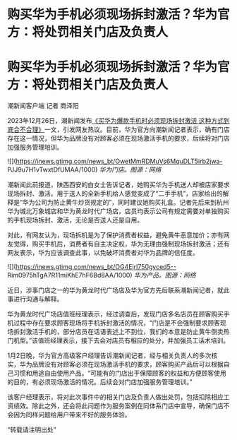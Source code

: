 # 购买华为手机必须现场拆封激活？华为官方：将处罚相关门店及负责人

# 购买华为手机必须现场拆封激活？华为官方：将处罚相关门店及负责人

潮新闻客户端 记者 商泽阳

2023年12月26日，潮新闻发布[《买华为爆款手机时必须现场拆封激活
这种方式到底合不合理》](https://news.qq.com/rain/a/20231226A088WY00)一文，引发网友热议。目前，华为官方向潮新闻记者表示，确有门店存在这一情况，但华为品牌没有对顾客必须在现场激活手机的要求，后续将对门店加强服务管理培训。

![](https://inews.gtimg.com/news_bt/OwetMmRDMuVs6MquDLT5irb2jwa-
PJJ9u7H1vTwxtDfUMAA/1000) _华为门店。图源：网络_

潮新闻此前报道，陕西西安的白女士告诉记者，她购买华为手机送人却被店家要求现场拆封、激活。用于送人的全新手机给人感觉变成了“二手手机”，店家给出的解释是“华为公司为防止黄牛炒货规定的”，同时建议她购买礼盒。记者先后来到杭州华为城北万象城店和华为黄龙时代广场店，店员均表示公司有规定需要对单独购买的手机现场拆封、激活，无论是否送人还是自用。

对此，有网友认为，现场拆机是为了保护消费者权益，避免黄牛恶意加价；亦有网友觉得，购买手机后，消费者有自主决定权，华为无理由强制现场拆封激活；还有网友表示，华为应该调查此事，以免破坏消费者对华为品牌的信任度。

![](https://inews.gtimg.com/news_bt/OG4EjrI750gyced5--
Rim0975hTgA7R11miKhE7hF6Bd8AA/1000) _华为产品。图源：网络_

近日，涉事门店之一的华为黄龙时代广场店及华为官方先后联系潮新闻记者，就此事进行沟通与解释。

华为黄龙时代广场店值班经理表示，经过调查后，发现门店多名店员在顾客购买手机过程中存在要求顾客现场将手机拆封激活的情况，“门店是不会强制要求顾客现场拆封激活手机的，部分店员在话语表述上不到位，我们的本意是防止黄牛倒卖热门机型。”该值班经理表示，接下去会对店员有相应的处分，并加强员工话术培训。

1月2日晚，华为官方高级客户经理告诉潮新闻记者，经与相关负责人的多次核实，华为品牌没有对顾客必须在现场激活手机的要求，顾客购买产品后可以根据自己习惯和用途自由使用产品。“可能有的门店出于保障顾客的权益和方便顾客使用的目的，有必须现场激活的情况。后续会对门店加强服务管理培训。”

该客户经理表示，将对此次事件中的相关门店及负责人做出处罚，包括扣除相应工资绩效。除此之外，还会将此问题作为服务案例在同体系门店中宣导，确保门店不会因为同样问题给用户带来不好的服务体验。

“转载请注明出处”

